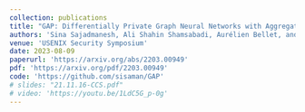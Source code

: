 ```yaml
---
collection: publications
title: "GAP: Differentially Private Graph Neural Networks with Aggregation Perturbation"
authors: 'Sina Sajadmanesh, Ali Shahin Shamsabadi, Aurélien Bellet, and Daniel Gatica-Perez'
venue: 'USENIX Security Symposium'
date: 2023-08-09
paperurl: 'https://arxiv.org/abs/2203.00949'
pdf: 'https://arxiv.org/pdf/2203.00949'
code: 'https://github.com/sisaman/GAP'
# slides: "21.11.16-CCS.pdf"
# video: 'https://youtu.be/1LdC5G_p-0g'
---
```

